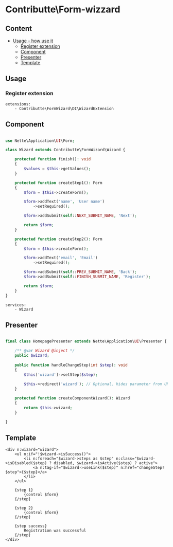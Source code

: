 # Contributte\Form-wizzard

## Content

- [Usage - how use it](#usage)
	- [Register extension](#register-extension)
	- [Component](#component)
	- [Presenter](#presenter)
	- [Template](#template)


## Usage

### Register extension

```neon
extensions:
	- Contributte\FormWizard\DI\WizardExtension
```

## Component

```php

use Nette\Application\UI\Form;

class Wizard extends Contributte\FormWizard\Wizard {

	protected function finish(): void 
	{
		$values = $this->getValues();
	}

	protected function createStep1(): Form 
	{
		$form = $this->createForm();

		$form->addText('name', 'User name')
			->setRequired();

		$form->addSubmit(self::NEXT_SUBMIT_NAME, 'Next');

		return $form;
	}

	protected function createStep2(): Form 
	{
		$form = $this->createForm();

		$form->addText('email', 'Email')
			->setRequired();

		$form->addSubmit(self::PREV_SUBMIT_NAME, 'Back');
		$form->addSubmit(self::FINISH_SUBMIT_NAME, 'Register');

		return $form;
	}
}
```

```neon
services:
	- Wizard
```

## Presenter

```php

final class HomepagePresenter extends Nette\Application\UI\Presenter {

	/** @var Wizard @inject */
	public $wizard;
	
	public function handleChangeStep(int $step): void 
	{
		$this['wizard']->setStep($step);
		
		$this->redirect('wizard'); // Optional, hides parameter from URL
	}

	protected function createComponentWizard(): Wizard 
	{
		return $this->wizard;
	}

}

```

## Template

```latte
<div n:wizard="wizard">
    <ul n:if="!$wizard->isSuccess()">
        <li n:foreach="$wizard->steps as $step" n:class="$wizard->isDisabled($step) ? disabled, $wizard->isActive($step) ? active">
            <a n:tag-if="$wizard->useLink($step)" n:href="changeStep! $step">{$step}</a>
        </li>
    </ul>

    {step 1}
        {control $form}
    {/step}

    {step 2}
        {control $form}
    {/step}

    {step success}
        Registration was successful
    {/step}
</div>
```
